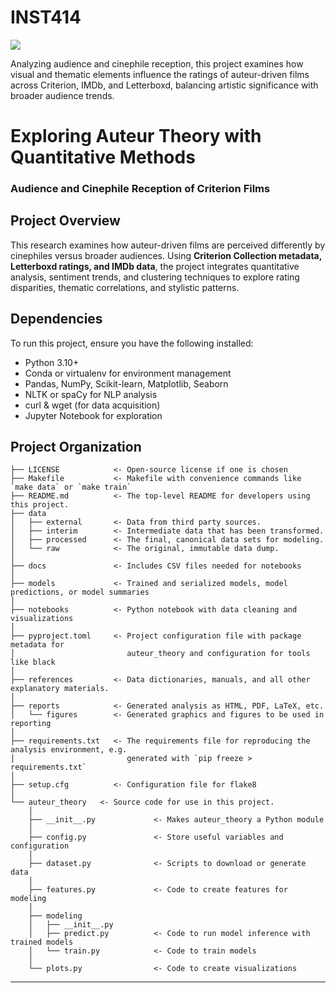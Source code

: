 # INST414

<a target="_blank" href="https://cookiecutter-data-science.drivendata.org/">
    <img src="https://img.shields.io/badge/CCDS-Project%20template-328F97?logo=cookiecutter" />
</a>

Analyzing audience and cinephile reception, this project examines how visual and thematic elements influence the ratings of auteur-driven films across Criterion, IMDb, and Letterboxd, balancing artistic significance with broader audience trends.

# Exploring Auteur Theory with Quantitative Methods  
### Audience and Cinephile Reception of Criterion Films  

## **Project Overview**  
This research examines how auteur-driven films are perceived differently by cinephiles versus broader audiences. Using **Criterion Collection metadata, Letterboxd ratings, and IMDb data**, the project integrates quantitative analysis, sentiment trends, and clustering techniques to explore rating disparities, thematic correlations, and stylistic patterns.  

## **Dependencies**  
To run this project, ensure you have the following installed:  
- Python 3.10+  
- Conda or virtualenv for environment management  
- Pandas, NumPy, Scikit-learn, Matplotlib, Seaborn  
- NLTK or spaCy for NLP analysis  
- curl & wget (for data acquisition)  
- Jupyter Notebook for exploration  

## Project Organization

```
├── LICENSE            <- Open-source license if one is chosen
├── Makefile           <- Makefile with convenience commands like `make data` or `make train`
├── README.md          <- The top-level README for developers using this project.
├── data
│   ├── external       <- Data from third party sources.
│   ├── interim        <- Intermediate data that has been transformed.
│   ├── processed      <- The final, canonical data sets for modeling.
│   └── raw            <- The original, immutable data dump.
│
├── docs               <- Includes CSV files needed for notebooks
│
├── models             <- Trained and serialized models, model predictions, or model summaries
│
├── notebooks          <- Python notebook with data cleaning and visualizations
│
├── pyproject.toml     <- Project configuration file with package metadata for 
│                         auteur_theory and configuration for tools like black
│
├── references         <- Data dictionaries, manuals, and all other explanatory materials.
│
├── reports            <- Generated analysis as HTML, PDF, LaTeX, etc.
│   └── figures        <- Generated graphics and figures to be used in reporting
│
├── requirements.txt   <- The requirements file for reproducing the analysis environment, e.g.
│                         generated with `pip freeze > requirements.txt`
│
├── setup.cfg          <- Configuration file for flake8
│
└── auteur_theory   <- Source code for use in this project.
    │
    ├── __init__.py             <- Makes auteur_theory a Python module
    │
    ├── config.py               <- Store useful variables and configuration
    │
    ├── dataset.py              <- Scripts to download or generate data
    │
    ├── features.py             <- Code to create features for modeling
    │
    ├── modeling                
    │   ├── __init__.py 
    │   ├── predict.py          <- Code to run model inference with trained models          
    │   └── train.py            <- Code to train models
    │
    └── plots.py                <- Code to create visualizations
```

--------

